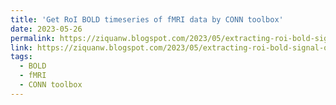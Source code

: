 ```yaml
---
title: 'Get RoI BOLD timeseries of fMRI data by CONN toolbox'
date: 2023-05-26
permalink: https://ziquanw.blogspot.com/2023/05/extracting-roi-bold-signal-of-fmri.html
link: https://ziquanw.blogspot.com/2023/05/extracting-roi-bold-signal-of-fmri.html
tags:
  - BOLD
  - fMRI
  - CONN toolbox
---
```

